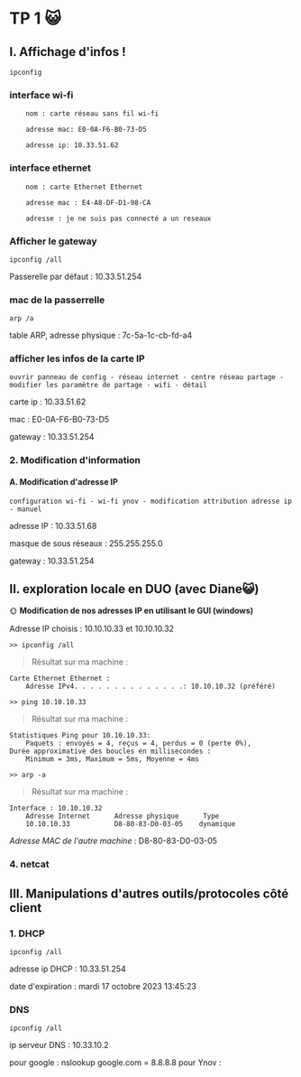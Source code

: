 # TP 1 😺
## I. Affichage d'infos !
```    
ipconfig 
```              
### interface wi-fi
        nom : carte réseau sans fil wi-fi  

        adresse mac: E0-0A-F6-B0-73-D5

        adresse ip: 10.33.51.62

### interface ethernet

        nom : carte Ethernet Ethernet

        adresse mac : E4-A8-DF-D1-98-CA

        adresse : je ne suis pas connecté a un reseaux

### Afficher le gateway
```
ipconfig /all
```
Passerelle par défaut : 10.33.51.254

### mac de la passerrelle
```
arp /a
```
table ARP, adresse physique :  7c-5a-1c-cb-fd-a4

### afficher les infos de la carte IP

    ouvrir panneau de config - réseau internet - centre réseau partage - modifier les paramètre de partage - wifi - détail 

carte ip : 10.33.51.62

mac : E0-0A-F6-B0-73-D5

gateway : 10.33.51.254


### 2. Modification d'information
#### A. Modification d'adresse IP

    configuration wi-fi - wi-fi ynov - modification attribution adresse ip - manuel

adresse IP : 10.33.51.68

masque de sous réseaux : 255.255.255.0

gateway : 10.33.51.254


## II. exploration locale en DUO (avec Diane😺)

🌞 **Modification de nos adresses IP en utilisant le GUI (windows)**

Adresse IP choisis : 10.10.10.33 et 10.10.10.32

`>> ipconfig /all`

> Résultat sur ma machine :

    Carte Ethernet Ethernet :
        Adresse IPv4. . . . . . . . . . . . . .: 10.10.10.32 (préféré)

`>> ping 10.10.10.33`

> Résultat sur ma machine :

    Statistiques Ping pour 10.10.10.33:
        Paquets : envoyés = 4, reçus = 4, perdus = 0 (perte 0%),
    Durée approximative des boucles en millisecondes :
        Minimum = 3ms, Maximum = 5ms, Moyenne = 4ms

`>> arp -a`

> Résultat sur ma machine :

    Interface : 10.10.10.32 
        Adresse Internet      Adresse physique      Type
        10.10.10.33           D8-80-83-D0-03-05    dynamique

*Adresse MAC de l'autre machine :*  D8-80-83-D0-03-05

### 4. netcat


## III. Manipulations d'autres outils/protocoles côté client

### 1. DHCP
```
ipconfig /all
```
adresse ip DHCP : 10.33.51.254

date d'expiration :  mardi 17 octobre 2023 13:45:23

### DNS
```
ipconfig /all
```
ip serveur DNS : 10.33.10.2

pour google : nslookup google.com = 8.8.8.8
pour Ynov : 